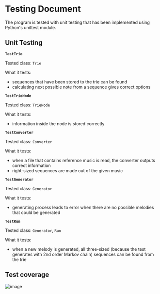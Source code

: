 # Testing Document

The program is tested with unit testing that has been implemented using Python's unittest module.

## Unit Testing

**`TestTrie`**  
  
Tested class: `Trie`  
  
What it tests: 
- sequences that have been stored to the trie can be found
- calculating next possible note from a sequence gives correct options
     
**`TestTrieNode`**
  
Tested class: `TrieNode`  
  
What it tests:
- information inside the node is stored correctly

**`TestConverter`**  
  
Tested class: `Converter`  
  
What it tests:
- when a file that contains reference music is read, the converter outputs correct information
- right-sized sequences are made out of the given music

**`TestGenerator`**  
  
Tested class: `Generator`  
  
What it tests:
- generating process leads to error when there are no possible melodies that could be generated

**`TestRun`**  
  
Tested class: `Generator`, `Run`
  
What it tests:
- when a new melody is generated, all three-sized (because the test generates with 2nd order Markov chain) sequences can be found from the trie
  
## Test coverage
![image](https://user-images.githubusercontent.com/95978191/218305292-14cc6a5f-d028-479d-bfae-1ba84c9ded22.png)

